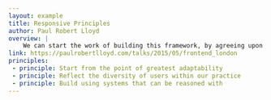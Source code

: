 ```yaml
---
layout: example
title: Responsive Principles
author: Paul Robert Lloyd
overview: |
    We can start the work of building this framework, by agreeing upon a set design principles, each working in service of a broader goal, that of building a web that is and remains accessible to all.
link: https://paulrobertlloyd.com/talks/2015/05/frontend_london
principles:
 - principle: Start from the point of greatest adaptability
 - principle: Reflect the diversity of users within our practice
 - principle: Build using systems that can be reasoned with
---
```

